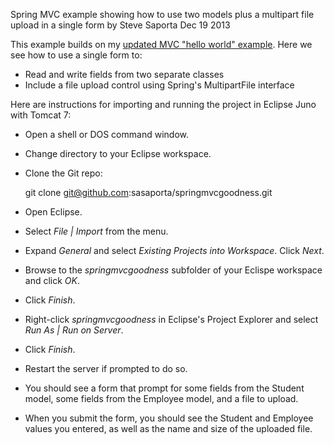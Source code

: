 Spring MVC example showing how to use two models plus a multipart file upload in a single form
by Steve Saporta
Dec 19 2013

This example builds on my [updated MVC "hello world" example](https://github.com/sasaporta/springmvcshell). Here we see how to use a single form to:
- Read and write fields from two separate classes
- Include a file upload control using Spring's MultipartFile interface

Here are instructions for importing and running the project in Eclipse Juno with Tomcat 7:
- Open a shell or DOS command window.
- Change directory to your Eclipse workspace.
- Clone the Git repo:

    git clone git@github.com:sasaporta/springmvcgoodness.git

- Open Eclipse.
- Select *File | Import* from the menu.
- Expand *General* and select *Existing Projects into Workspace*. Click *Next*.
- Browse to the *springmvcgoodness* subfolder of your Eclispe workspace and click *OK*.
- Click *Finish*.
- Right-click *springmvcgoodness* in Eclipse's Project Explorer and select *Run As | Run on Server*.
- Click *Finish*.
- Restart the server if prompted to do so.
- You should see a form that prompt for some fields from the Student model, some fields from the Employee model, and a file to upload.
- When you submit the form, you should see the Student and Employee values you entered, as well as the name and size of the uploaded file.